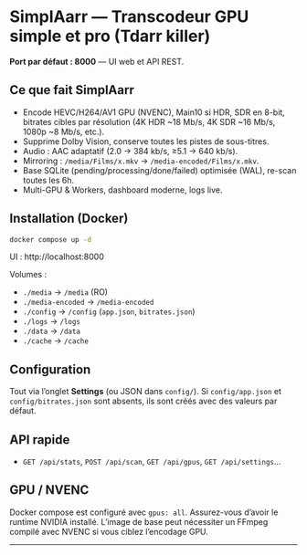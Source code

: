 # SimplAarr — Transcodeur GPU simple et pro (Tdarr killer)

**Port par défaut : 8000** — UI web et API REST.

## Ce que fait SimplAarr
- Encode HEVC/H264/AV1 GPU (NVENC), Main10 si HDR, SDR en 8-bit, bitrates cibles par résolution (4K HDR ~18 Mb/s, 4K SDR ~16 Mb/s, 1080p ~8 Mb/s, etc.).
- Supprime Dolby Vision, conserve toutes les pistes de sous-titres.
- Audio : AAC adaptatif (2.0 → 384 kb/s, ≥5.1 → 640 kb/s).
- Mirroring : `/media/Films/x.mkv` → `/media-encoded/Films/x.mkv`.
- Base SQLite (pending/processing/done/failed) optimisée (WAL), re-scan toutes les 6h.
- Multi-GPU & Workers, dashboard moderne, logs live.

## Installation (Docker)
```bash
docker compose up -d
```
UI : http://localhost:8000

Volumes :
- `./media` → `/media` (RO)
- `./media-encoded` → `/media-encoded`
- `./config` → `/config` (`app.json`, `bitrates.json`)
- `./logs` → `/logs`
- `./data` → `/data`
- `./cache` → `/cache`

## Configuration
Tout via l’onglet **Settings** (ou JSON dans `config/`). Si `config/app.json` et `config/bitrates.json` sont absents, ils sont créés avec des valeurs par défaut.

## API rapide
- `GET /api/stats`, `POST /api/scan`, `GET /api/gpus`, `GET /api/settings`…
## GPU / NVENC
Docker compose est configuré avec `gpus: all`. Assurez-vous d’avoir le runtime NVIDIA installé. L’image de base peut nécessiter un FFmpeg compilé avec NVENC si vous ciblez l’encodage GPU.

---
